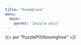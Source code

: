```yaml
---
title: "boomglove"
menu:
  main:
    parent: "puzzle-pois"
---
```


{{< poi "PuzzlePOI/boomglove" >}}

